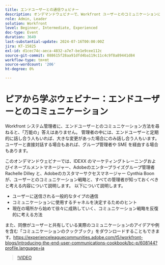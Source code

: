 ```yaml
---
title: エンドユーザーとの通信ウェビナー
description: オンデマンドウェビナーで、Workfront ユーザーとのコミュニケーションに関する様々な戦略をご覧ください。 IDEXX、Adobe、Adobe Workfrontのエキスパートから、効果的なチャネル、コミュニケーションの種類、戦略を繰り返し発展させる方法について説明します。
role: Admin, Leader
solution: Workfront
level: Beginner, Intermediate, Experienced
doc-type: Event
duration: 3649
last-substantial-update: 2024-07-16T00:00:00Z
jira: KT-15825
exl-id: d1cec74c-aeca-4832-a7e7-be1e9cee112c
source-git-commit: 088615f28aa91dfd4ba119c11c4c9f8a89441d84
workflow-type: tm+mt
source-wordcount: '206'
ht-degree: 0%

---
```


# ピアから学ぶウェビナー：エンドユーザーとのコミュニケーション

Workfront システム管理者に、エンドユーザーとのコミュニケーション方法を尋ねると、「万能の」答えはありません。 管理者の中には、エンドユーザーと定期的に話し合う人もいれば、大きな変更があった場合にのみ話し合う人もいます。 ユーザーと直接対話する場合もあれば、グループ管理者や SME を経由する場合もあります。

このオンデマンドウェビナーでは、IDEXX のマーケティングトレーニングおよびイネーブルメントマネージャー、Adobeのエンタープライズグループ管理者 Rachelle Dilley と、Adobeのカスタマーサクセスマネージャー Cynthia Boon が、ユーザーとのコミュニケーション戦略と、すべての管理者が知っておくべきと考える内容について説明します。 以下について説明します。

* ユーザーに送信される一般的なタイプの通信
* コミュニケーションに使用するチャネルを決定するためのヒント
* 現在の場所から始めて徐々に成熟していく、コミュニケーション戦略を反復的に考える方法

また、同僚がユーザーと共有している実際のコミュニケーションのアイデアや例を含む「コミュニケーションのクックブック」をダウンロードすることもできます。https://experienceleaguecommunities.adobe.com/t5/workfront-blogs/introducing-the-end-user-communications-cookbook/bc-p/608144?profile.language=ja

>[!VIDEO](https://video.tv.adobe.com/v/3431019/?learn=on)
